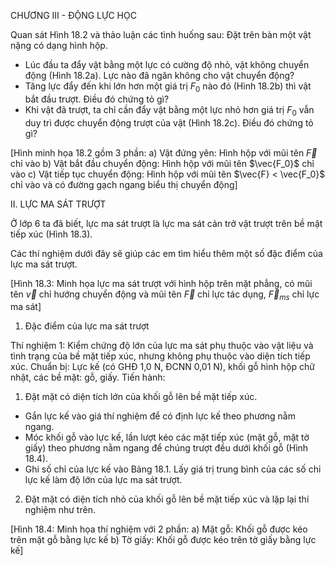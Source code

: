 CHƯƠNG III - ĐỘNG LỰC HỌC

Quan sát Hình 18.2 và thảo luận các tình huống sau:
Đặt trên bàn một vật nặng có dạng hình hộp.
- Lúc đầu ta đẩy vật bằng một lực có cường độ nhỏ, vật không chuyển động (Hình 18.2a). Lực nào đã ngăn không cho vật chuyển động?
- Tăng lực đẩy đến khi lớn hơn một giá trị $F_0$ nào đó (Hình 18.2b) thì vật bắt đầu trượt. Điều đó chứng tỏ gì?
- Khi vật đã trượt, ta chỉ cần đẩy vật bằng một lực nhỏ hơn giá trị $F_0$ vẫn duy trì được chuyển động trượt của vật (Hình 18.2c). Điều đó chứng tỏ gì?

[Hình minh họa 18.2 gồm 3 phần:
a) Vật đứng yên: Hình hộp với mũi tên $\vec{F}$ chỉ vào
b) Vật bắt đầu chuyển động: Hình hộp với mũi tên $\vec{F_0}$ chỉ vào
c) Vật tiếp tục chuyển động: Hình hộp với mũi tên $\vec{F} < \vec{F_0}$ chỉ vào và có đường gạch ngang biểu thị chuyển động]

II. LỰC MA SÁT TRƯỢT

Ở lớp 6 ta đã biết, lực ma sát trượt là lực ma sát cản trở vật trượt trên bề mặt tiếp xúc (Hình 18.3).

Các thí nghiệm dưới đây sẽ giúp các em tìm hiểu thêm một số đặc điểm của lực ma sát trượt.

[Hình 18.3: Minh họa lực ma sát trượt với hình hộp trên mặt phẳng, có mũi tên $\vec{v}$ chỉ hướng chuyển động và mũi tên $\vec{F}$ chỉ lực tác dụng, $\vec{F}_{ms}$ chỉ lực ma sát]

1. Đặc điểm của lực ma sát trượt

Thí nghiệm 1: Kiểm chứng độ lớn của lực ma sát phụ thuộc vào vật liệu và tình trạng của bề mặt tiếp xúc, nhưng không phụ thuộc vào diện tích tiếp xúc.
Chuẩn bị: Lực kế (có GHĐ 1,0 N, ĐCNN 0,01 N), khối gỗ hình hộp chữ nhật, các bề mặt: gỗ, giấy.
Tiến hành:
1. Đặt mặt có diện tích lớn của khối gỗ lên bề mặt tiếp xúc.
- Gắn lực kế vào giá thí nghiệm để có định lực kế theo phương nằm ngang.
- Móc khối gỗ vào lực kế, lần lượt kéo các mặt tiếp xúc (mặt gỗ, mặt tờ giấy) theo phương nằm ngang để chúng trượt đều dưới khối gỗ (Hình 18.4).
- Ghi số chỉ của lực kế vào Bảng 18.1. Lấy giá trị trung bình của các số chỉ lực kế làm độ lớn của lực ma sát trượt.
2. Đặt mặt có diện tích nhỏ của khối gỗ lên bề mặt tiếp xúc và lặp lại thí nghiệm như trên.

[Hình 18.4: Minh họa thí nghiệm với 2 phần:
a) Mặt gỗ: Khối gỗ được kéo trên mặt gỗ bằng lực kế
b) Tờ giấy: Khối gỗ được kéo trên tờ giấy bằng lực kế]